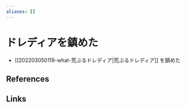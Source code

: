 ```yaml
---
aliases: []
---
```

# ドレディアを鎮めた

- [[202203050119-what-荒ぶるドレディア|荒ぶるドレディア]] を鎮めた

## References



## Links


